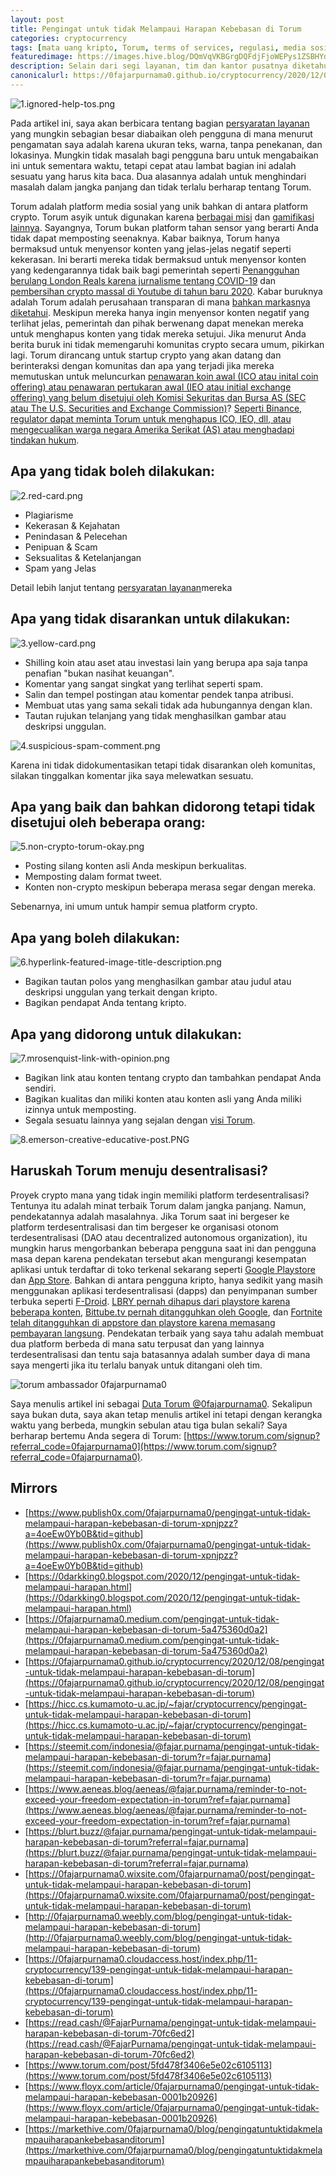 ```yaml
---
layout: post
title: Pengingat untuk tidak Melampaui Harapan Kebebasan di Torum
categories: cryptocurrency
tags: [mata uang kripto, Torum, terms of services, regulasi, media sosial, referral, duta besar]
featuredimage: https://images.hive.blog/DQmVqVKBGrgDQFdjFjoWEPys1ZSBHYd3EoRnvAZvpirZVok/2.red-card.png
description: Selain dari segi layanan, tim dan kantor pusatnya diketahui yang bisa menjadi sasaran regulator, sehingga tidak bisa seenaknya.
canonicalurl: https://0fajarpurnama0.github.io/cryptocurrency/2020/12/08/pengingat-untuk-tidak-melampaui-harapan-kebebasan-di-torum
---
```

![1.ignored-help-tos.png](https://images.hive.blog/DQmTV3zzjYPrrToYeihuAkHN1oQH4HtXEZAqpLgiDBeeW2G/1.ignored-help-tos.png)

Pada artikel ini, saya akan berbicara tentang bagian [persyaratan layanan](https://www.torum.com/terms) yang mungkin sebagian besar diabaikan oleh pengguna di mana menurut pengamatan saya adalah karena ukuran teks, warna, tanpa penekanan, dan lokasinya. Mungkin tidak masalah bagi pengguna baru untuk mengabaikan ini untuk sementara waktu, tetapi cepat atau lambat bagian ini adalah sesuatu yang harus kita baca. Dua alasannya adalah untuk menghindari masalah dalam jangka panjang dan tidak terlalu berharap tentang Torum.

Torum adalah platform media sosial yang unik bahkan di antara platform crypto. Torum asyik untuk digunakan karena [berbagai misi](https://leofinance.io/@fajar.purnama/variasi-misi-dapat-membuat-media-sosial-kripto-torum-menyenangkan-4qsnad?ref=fajar.purnama) dan [gamifikasi lainnya](https://leofinance.io/@fajar.purnama/torum-towards-gamifying-the-crypto-social-media-ecosystem?ref=fajar.purnama). Sayangnya, Torum bukan platform tahan sensor yang berarti Anda tidak dapat memposting seenaknya. Kabar baiknya, Torum hanya bermaksud untuk menyensor konten yang jelas-jelas negatif seperti kekerasan. Ini berarti mereka tidak bermaksud untuk menyensor konten yang kedengarannya tidak baik bagi pemerintah seperti [Penangguhan berulang London Reals karena jurnalisme tentang COVID-19](https://reclaimthenet.org/london-real-banned-linkedin/) dan [pembersihan crypto massal di Youtube di tahun baru 2020](https://www.forbes.com/sites/billybambrough/2019/12/26/googles-youtube-goes-to-war-with-bitcoin-and-crypto-update/?sh=31319f791b63). Kabar buruknya adalah Torum adalah perusahaan transparan di mana [bahkan markasnya diketahui](https://www.aeneas.blog/aeneas/@fajar.purnama/the-team-and-headquarter-and-who-to-follow-on-torum?ref=fajar.purnama). Meskipun mereka hanya ingin menyensor konten negatif yang terlihat jelas, pemerintah dan pihak berwenang dapat menekan mereka untuk menghapus konten yang tidak mereka setujui. Jika menurut Anda berita buruk ini tidak memengaruhi komunitas crypto secara umum, pikirkan lagi. Torum dirancang untuk startup crypto yang akan datang dan berinteraksi dengan komunitas dan apa yang terjadi jika mereka memutuskan untuk meluncurkan [penawaran koin awal (ICO atau inital coin offering) atau penawaran pertukaran awal (IEO atau initial exchange offering) yang belum disetujui oleh Komisi Sekuritas dan Bursa AS (SEC atau The U.S. Securities and Exchange Commission)](https://www.cnbc.com/2018/11/16/in-crackdown-of-crypto-sec-goes-after-unregistered-coin-offerings.html)? [Seperti Binance, regulator dapat meminta Torum untuk menghapus ICO, IEO, dll, atau mengecualikan warga negara Amerika Serikat (AS) atau menghadapi tindakan hukum](https://www.theblockcrypto.com/post/84020/binance-blocking-us-users-exchange-email-2).

## Apa yang tidak boleh dilakukan:

![2.red-card.png](https://images.hive.blog/DQmVqVKBGrgDQFdjFjoWEPys1ZSBHYd3EoRnvAZvpirZVok/2.red-card.png)

*   Plagiarisme
*   Kekerasan & Kejahatan
*   Penindasan & Pelecehan
*   Penipuan & Scam
*   Seksualitas & Ketelanjangan
*   Spam yang Jelas

Detail lebih lanjut tentang [persyaratan layanan](https://www.torum.com/terms)mereka

## Apa yang tidak disarankan untuk dilakukan:

![3.yellow-card.png](https://images.hive.blog/DQmSCPDe3omnR8bjNkARA8EQr7tfkYvkexgbhj1mGTbXzEU/3.yellow-card.png)

*   Shilling koin atau aset atau investasi lain yang berupa apa saja tanpa penafian "bukan nasihat keuangan".
*   Komentar yang sangat singkat yang terlihat seperti spam.
*   Salin dan tempel postingan atau komentar pendek tanpa atribusi.
*   Membuat utas yang sama sekali tidak ada hubungannya dengan klan.
*   Tautan rujukan telanjang yang tidak menghasilkan gambar atau deskripsi unggulan.

![4.suspicious-spam-comment.png](https://images.hive.blog/DQmRhjgjSsKbGQXGbLfSVuPi5VAzrf8aDGNHQArQcyrN2n1/4.suspicious-spam-comment.png)

Karena ini tidak didokumentasikan tetapi tidak disarankan oleh komunitas, silakan tinggalkan komentar jika saya melewatkan sesuatu.

## Apa yang baik dan bahkan didorong tetapi tidak disetujui oleh beberapa orang:

![5.non-crypto-torum-okay.png](https://images.hive.blog/DQmPNZetfSATRvQKCoJBPwtEkMvh3nEWDcgdLNpWNVP7EVd/5.non-crypto-torum-okay.png)

*   Posting silang konten asli Anda meskipun berkualitas.
*   Memposting dalam format tweet.
*   Konten non-crypto meskipun beberapa merasa segar dengan mereka.

Sebenarnya, ini umum untuk hampir semua platform crypto.

## Apa yang boleh dilakukan:

![6.hyperlink-featured-image-title-description.png](https://images.hive.blog/DQmUEMxWXSpi1krCLKhrLxhJfHmPhhPi2RZzG5FFsHfHfuE/6.hyperlink-featured-image-title-description.png)

*   Bagikan tautan polos yang menghasilkan gambar atau judul atau deskripsi unggulan yang terkait dengan kripto.
*   Bagikan pendapat Anda tentang kripto.

## Apa yang didorong untuk dilakukan:

![7.mrosenquist-link-with-opinion.png](https://images.hive.blog/DQmYCGsZWP36RnzhvjwkFg7qYk6ixaBdLB3Y2CSbGF4m4y7/7.mrosenquist-link-with-opinion.png)

*   Bagikan link atau konten tentang crypto dan tambahkan pendapat Anda sendiri.
*   Bagikan kualitas dan miliki konten atau konten asli yang Anda miliki izinnya untuk memposting.
*   Segala sesuatu lainnya yang sejalan dengan [visi Torum](https://whitepaper.s3.us-east-2.amazonaws.com/torum-whitepaper-V1.1-EN.pdf).

![8.emerson-creative-educative-post.PNG](https://images.hive.blog/DQmQqmQvq7ErnYL1sZ2EfML894D4F1PVX54sBfhGJ3cwnqr/8.emerson-creative-educative-post.PNG)

## Haruskah Torum menuju desentralisasi?

Proyek crypto mana yang tidak ingin memiliki platform terdesentralisasi? Tentunya itu adalah minat terbaik Torum dalam jangka panjang. Namun, pendekatannya adalah masalahnya. Jika Torum saat ini bergeser ke platform terdesentralisasi dan tim bergeser ke organisasi otonom terdesentralisasi (DAO atau decentralized autonomous organization), itu mungkin harus mengorbankan beberapa pengguna saat ini dan pengguna masa depan karena pendekatan tersebut akan mengurangi kesempatan aplikasi untuk terdaftar di toko terkenal sekarang seperti [Google Playstore](https://play.google.com/) dan [App Store](https://www.apple.com/en/app-store/). Bahkan di antara pengguna kripto, hanya sedikit yang masih menggunakan aplikasi terdesentralisasi (dapps) dan penyimpanan sumber terbuka seperti [F-Droid](https://f-droid.org/). [LBRY pernah dihapus dari playstore karena beberapa konten](https://twitter.com/LBRYcom/status/1309499253279129600), [Bittube.tv pernah ditangguhkan oleh Google](https://twitter.com/BitTubeApp/status/1301275715829202945 ), dan [Fortnite telah ditangguhkan di appstore dan playstore karena memasang pembayaran langsung](https://venturebeat.com/2020/10/09/epic-loses-court-bid-to-force-apple-to-bring-fortnite-back-to-app-store). Pendekatan terbaik yang saya tahu adalah membuat dua platform berbeda di mana satu terpusat dan yang lainnya terdesentralisasi dan tentu saja batasannya adalah sumber daya di mana saya mengerti jika itu terlalu banyak untuk ditangani oleh tim.

![torum ambassador 0fajarpurnama0](https://steemitimages.com/640x0/https://images.blurt.buzz/DQmRX6cFW1x9nSBYo29HcVs3EKew1Rt1TkgH1NLhR458Rhi/ambassador-fajar-purnama.jpg)

Saya menulis artikel ini sebagai [Duta Torum @0fajarpurnama0](https://www.torum.com/u/0fajarpurnama0). Sekalipun saya bukan duta, saya akan tetap menulis artikel ini tetapi dengan kerangka waktu yang berbeda, mungkin sebulan atau tiga bulan sekali? Saya berharap bertemu Anda segera di Torum: [https://www.torum.com/signup?referral_code=0fajarpurnama0](https://www.torum.com/signup?referral_code=0fajarpurnama0).

## Mirrors

*   [https://www.publish0x.com/0fajarpurnama0/pengingat-untuk-tidak-melampaui-harapan-kebebasan-di-torum-xpnjpzz?a=4oeEw0Yb0B&tid=github](https://www.publish0x.com/0fajarpurnama0/pengingat-untuk-tidak-melampaui-harapan-kebebasan-di-torum-xpnjpzz?a=4oeEw0Yb0B&tid=github)
*   [https://0darkking0.blogspot.com/2020/12/pengingat-untuk-tidak-melampaui-harapan.html](https://0darkking0.blogspot.com/2020/12/pengingat-untuk-tidak-melampaui-harapan.html)
*   [https://0fajarpurnama0.medium.com/pengingat-untuk-tidak-melampaui-harapan-kebebasan-di-torum-5a475360d0a2](https://0fajarpurnama0.medium.com/pengingat-untuk-tidak-melampaui-harapan-kebebasan-di-torum-5a475360d0a2)
*   [https://0fajarpurnama0.github.io/cryptocurrency/2020/12/08/pengingat-untuk-tidak-melampaui-harapan-kebebasan-di-torum](https://0fajarpurnama0.github.io/cryptocurrency/2020/12/08/pengingat-untuk-tidak-melampaui-harapan-kebebasan-di-torum)
*   [https://hicc.cs.kumamoto-u.ac.jp/~fajar/cryptocurrency/pengingat-untuk-tidak-melampaui-harapan-kebebasan-di-torum](https://hicc.cs.kumamoto-u.ac.jp/~fajar/cryptocurrency/pengingat-untuk-tidak-melampaui-harapan-kebebasan-di-torum)
*   [https://steemit.com/indonesia/@fajar.purnama/pengingat-untuk-tidak-melampaui-harapan-kebebasan-di-torum?r=fajar.purnama](https://steemit.com/indonesia/@fajar.purnama/pengingat-untuk-tidak-melampaui-harapan-kebebasan-di-torum?r=fajar.purnama)
*   [https://www.aeneas.blog/aeneas/@fajar.purnama/reminder-to-not-exceed-your-freedom-expectation-in-torum?ref=fajar.purnama](https://www.aeneas.blog/aeneas/@fajar.purnama/reminder-to-not-exceed-your-freedom-expectation-in-torum?ref=fajar.purnama)
*   [https://blurt.buzz/@fajar.purnama/pengingat-untuk-tidak-melampaui-harapan-kebebasan-di-torum?referral=fajar.purnama](https://blurt.buzz/@fajar.purnama/pengingat-untuk-tidak-melampaui-harapan-kebebasan-di-torum?referral=fajar.purnama)
*   [https://0fajarpurnama0.wixsite.com/0fajarpurnama0/post/pengingat-untuk-tidak-melampaui-harapan-kebebasan-di-torum](https://0fajarpurnama0.wixsite.com/0fajarpurnama0/post/pengingat-untuk-tidak-melampaui-harapan-kebebasan-di-torum)
*   [http://0fajarpurnama0.weebly.com/blog/pengingat-untuk-tidak-melampaui-harapan-kebebasan-di-torum](http://0fajarpurnama0.weebly.com/blog/pengingat-untuk-tidak-melampaui-harapan-kebebasan-di-torum)
*   [https://0fajarpurnama0.cloudaccess.host/index.php/11-cryptocurrency/139-pengingat-untuk-tidak-melampaui-harapan-kebebasan-di-torum](https://0fajarpurnama0.cloudaccess.host/index.php/11-cryptocurrency/139-pengingat-untuk-tidak-melampaui-harapan-kebebasan-di-torum)
*   [https://read.cash/@FajarPurnama/pengingat-untuk-tidak-melampaui-harapan-kebebasan-di-torum-70fc6ed2](https://read.cash/@FajarPurnama/pengingat-untuk-tidak-melampaui-harapan-kebebasan-di-torum-70fc6ed2)
*   [https://www.torum.com/post/5fd478f3406e5e02c6105113](https://www.torum.com/post/5fd478f3406e5e02c6105113)
*   [https://www.floyx.com/article/0fajarpurnama0/pengingat-untuk-tidak-melampaui-harapan-kebebasan-0001b20926](https://www.floyx.com/article/0fajarpurnama0/pengingat-untuk-tidak-melampaui-harapan-kebebasan-0001b20926)
*   [https://markethive.com/0fajarpurnama0/blog/pengingatuntuktidakmelampauiharapankebebasanditorum](https://markethive.com/0fajarpurnama0/blog/pengingatuntuktidakmelampauiharapankebebasanditorum)